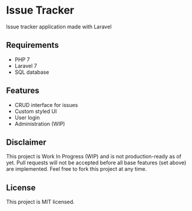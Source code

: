 # Issue Tracker
Issue tracker application made with Laravel

## Requirements
- PHP 7
- Laravel 7
- SQL database

## Features
- CRUD interface for issues
- Custom styled UI
- User login
- Administration (WIP)

## Disclaimer
This project is Work In Progress (WIP) and is not production-ready as of yet. Pull requests will not be accepted before all base features (set above) are implemented. Feel free to fork this project at any time.

## License
This project is MIT licensed.
